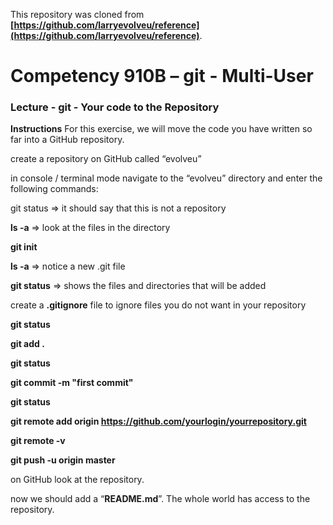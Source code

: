 
This repository was cloned from **[https://github.com/larryevolveu/reference](https://github.com/larryevolveu/reference)**.

  
  # Competency 910B – git - Multi-User

### Lecture - git - Your code to the Repository
**Instructions**
For this exercise, we will move the code you have written so far into a GitHub repository.

create a repository on GitHub called “evolveu”

in console / terminal mode navigate to the “evolveu” directory and enter the following commands:

git status ⇒ it should say that this is not a repository

**ls -a** ⇒ look at the files in the directory

**git init**

**ls -a** ⇒ notice a new .git file

**git status** ⇒ shows the files and directories that will be added

create a **.gitignore** file to ignore files you do not want in your repository

**git status**

**git add .**

**git status**

**git commit -m "first commit"**

**git status**

**git remote add origin https://github.com/yourlogin/yourrepository.git**

**git remote -v**

**git push -u origin master**

on GitHub look at the repository.

now we should add a “**README.md**”. The whole world has access to the repository.

